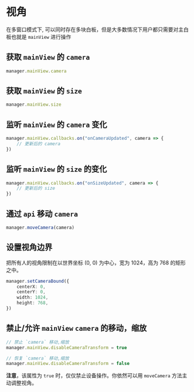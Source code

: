 # 视角
在多窗口模式下, 可以同时存在多块白板，但是大多数情况下用户都只需要对主白板也就是 `mainView` 进行操作


## 获取 `mainView` 的 `camera`
```typescript
manager.mainView.camera
```

## 获取 `mainView` 的 `size`
```typescript
manager.mainView.size
```

## 监听 `mainView` 的 `camera` 变化
```typescript
manager.mainView.callbacks.on("onCameraUpdated", camera => {
    // 更新后的 camera
})
```

## 监听 `mainView` 的 `size` 的变化
```typescript
manager.mainView.callbacks.on("onSizeUpdated", camera => {
    // 更新后的 size
})
```

## 通过 `api` 移动 `camera`
```typescript
manager.moveCamera(camera)
```

## 设置视角边界
把所有人的视角限制在以世界坐标 (0, 0) 为中心，宽为 1024，高为 768 的矩形之中。
```typescript
manager.setCameraBound({
    centerX: 0,
    centerY: 0,
    width: 1024,
    height: 768,
})
```

## 禁止/允许 `mainView` `camera` 的移动，缩放
```typescript
// 禁止 `camera` 移动,缩放
manager.mainView.disableCameraTransform = true

// 恢复 `camera` 移动,缩放
manager.mainView.disableCameraTransform = false
```
**注意**，该属性为 `true` 时，仅仅禁止设备操作。你依然可以用 `moveCamera` 方法主动调整视角。
